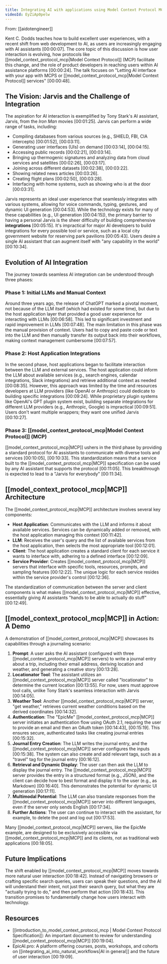 ```yaml
---
title: Integrating AI with applications using Model Context Protocol MCP
videoId: EyZiAp0pelw
---
```


From: [[aidotengineer]] <br/> 

Kent C. Dodds teaches how to build excellent user experiences, with a recent shift from web development to AI, as users are increasingly engaging with AI assistants <a class="yt-timestamp" data-t="00:00:07">[00:00:07]</a>. The core topic of this discussion is how user interaction is evolving, how protocols like [[model_context_protocol_mcp|Model Context Protocol]] (MCP) facilitate this change, and the role of product developers in reaching users within AI assistance platforms <a class="yt-timestamp" data-t="00:00:24">[00:00:24]</a>. The talk focuses on "Letting AI interface with your app with MCPS or [[model_context_protocol_mcp|Model Context Protocol]] services" <a class="yt-timestamp" data-t="00:00:48">[00:00:48]</a>.

## The Vision: Jarvis and the Challenge of Integration

The aspiration for AI interaction is exemplified by Tony Stark's AI assistant, Jarvis, from the *Iron Man* movies <a class="yt-timestamp" data-t="00:01:25">[00:01:25]</a>. Jarvis can perform a wide range of tasks, including:
*   Compiling databases from various sources (e.g., SHIELD, FBI, CIA intercepts) <a class="yt-timestamp" data-t="00:01:52">[00:01:52]</a>, <a class="yt-timestamp" data-t="00:03:11">[00:03:11]</a>.
*   Generating user interfaces (UIs) on demand <a class="yt-timestamp" data-t="00:03:14">[00:03:14]</a>, <a class="yt-timestamp" data-t="00:04:15">[00:04:15]</a>.
*   Accessing public records <a class="yt-timestamp" data-t="00:02:21">[00:02:21]</a>, <a class="yt-timestamp" data-t="00:03:14">[00:03:14]</a>.
*   Bringing up thermogenic signatures and analyzing data from cloud services and satellites <a class="yt-timestamp" data-t="00:02:26">[00:02:26]</a>, <a class="yt-timestamp" data-t="00:03:17">[00:03:17]</a>.
*   Joining across different datasets <a class="yt-timestamp" data-t="00:02:38">[00:02:38]</a>, <a class="yt-timestamp" data-t="00:03:22">[00:03:22]</a>.
*   Showing related news articles <a class="yt-timestamp" data-t="00:03:26">[00:03:26]</a>.
*   Creating flight plans <a class="yt-timestamp" data-t="00:02:50">[00:02:50]</a>, <a class="yt-timestamp" data-t="00:03:28">[00:03:28]</a>.
*   Interfacing with home systems, such as showing who is at the door <a class="yt-timestamp" data-t="00:03:31">[00:03:31]</a>.

Jarvis represents an ideal user experience that seamlessly integrates with various systems, allowing for voice commands, typing, gestures, and dynamic UI generation <a class="yt-timestamp" data-t="00:04:53">[00:04:53]</a>. While the technology exists for many of these capabilities (e.g., UI generation <a class="yt-timestamp" data-t="00:04:15">[00:04:15]</a>), the primary barrier to having a personal Jarvis is the sheer difficulty of building comprehensive **integrations** <a class="yt-timestamp" data-t="00:05:15">[00:05:15]</a>. It's impractical for major AI developers to build integrations for every possible tool or service, such as a local city government website for reserving park pavilions <a class="yt-timestamp" data-t="00:05:43">[00:05:43]</a>. Users desire a single AI assistant that can augment itself with "any capability in the world" <a class="yt-timestamp" data-t="00:10:34">[00:10:34]</a>.

## Evolution of AI Integration

The journey towards seamless AI integration can be understood through three phases:

### Phase 1: Initial LLMs and Manual Context
Around three years ago, the release of ChatGPT marked a pivotal moment, not because of the LLM itself (which had existed for some time), but due to the host application layer that provided a good user experience for interacting with LLMs <a class="yt-timestamp" data-t="00:06:58">[00:06:58]</a>. This led to significant investment and rapid improvement in LLMs <a class="yt-timestamp" data-t="00:07:48">[00:07:48]</a>.
The main limitation in this phase was the manual provision of context. Users had to copy and paste code or text into the LLM and then manually transfer its output back into their workflows, making context management cumbersome <a class="yt-timestamp" data-t="00:07:57">[00:07:57]</a>.

### Phase 2: Host Application Integrations
In the second phase, host applications began to facilitate interaction between the LLM and external services. The host application could inform the LLM about available services (e.g., search engines, calendar integrations, Slack integrations) and retrieve additional context as needed <a class="yt-timestamp" data-t="00:08:35">[00:08:35]</a>.
However, this approach was limited by the time and resources developers at LLM providers (like OpenAI or Anthropic) could dedicate to building specific integrations <a class="yt-timestamp" data-t="00:09:24">[00:09:24]</a>. While proprietary plugin systems like OpenAI's GPT plugin system exist, building separate integrations for different LLM providers (e.g., Anthropic, Google) is impractical <a class="yt-timestamp" data-t="00:09:51">[00:09:51]</a>. Users don't want multiple wrappers; they want one unified Jarvis <a class="yt-timestamp" data-t="00:10:27">[00:10:27]</a>.

### Phase 3: [[model_context_protocol_mcp|Model Context Protocol]] (MCP)
[[model_context_protocol_mcp|MCP]] ushers in the third phase by providing a standard protocol for AI assistants to communicate with diverse tools and services <a class="yt-timestamp" data-t="00:10:05">[00:10:05]</a>, <a class="yt-timestamp" data-t="00:10:33">[00:10:33]</a>. This standardization means that a service built to the [[model_context_protocol_mcp|MCP]] specification can be used by any AI assistant that supports the protocol <a class="yt-timestamp" data-t="00:11:05">[00:11:05]</a>. This breakthrough is expected to lead to a "Jarvis for everybody" <a class="yt-timestamp" data-t="00:11:34">[00:11:34]</a>.

## [[model_context_protocol_mcp|MCP]] Architecture

The [[model_context_protocol_mcp|MCP]] architecture involves several key components:
*   **Host Application**: Communicates with the LLM and informs it about available services. Services can be dynamically added or removed, with the host application managing this context <a class="yt-timestamp" data-t="00:11:42">[00:11:42]</a>.
*   **LLM**: Receives the user's query and the list of available services from the host application, then selects the most appropriate tool <a class="yt-timestamp" data-t="00:12:01">[00:12:01]</a>.
*   **Client**: The host application creates a standard client for each service it wants to interface with, adhering to a defined interface <a class="yt-timestamp" data-t="00:12:09">[00:12:09]</a>.
*   **Service Provider**: Creates [[model_context_protocol_mcp|MCP]] servers that interface with specific tools, resources, prompts, and sampling features <a class="yt-timestamp" data-t="00:12:22">[00:12:22]</a>. The unique logic for each service resides within the service provider's control <a class="yt-timestamp" data-t="00:12:36">[00:12:36]</a>.

The standardization of communication between the server and client components is what makes [[model_context_protocol_mcp|MCP]] effective, essentially giving AI assistants "hands to be able to actually do stuff" <a class="yt-timestamp" data-t="00:12:49">[00:12:49]</a>.

## [[model_context_protocol_mcp|MCP]] in Action: A Demo

A demonstration of [[model_context_protocol_mcp|MCP]] showcases its capabilities through a journaling scenario:
1.  **Prompt**: A user asks the AI assistant (configured with three [[model_context_protocol_mcp|MCP]] servers) to write a journal entry about a trip, including their email address, deriving location and weather, and generating a creative story <a class="yt-timestamp" data-t="00:13:28">[00:13:28]</a>.
2.  **Locationator Tool**: The assistant utilizes an [[model_context_protocol_mcp|MCP]] server called "locationator" to determine the current location <a class="yt-timestamp" data-t="00:13:55">[00:13:55]</a>. For now, users must approve tool calls, unlike Tony Stark's seamless interaction with Jarvis <a class="yt-timestamp" data-t="00:14:05">[00:14:05]</a>.
3.  **Weather Tool**: Another [[model_context_protocol_mcp|MCP]] server, "get weather," retrieves current weather conditions based on the derived coordinates <a class="yt-timestamp" data-t="00:14:32">[00:14:32]</a>.
4.  **Authentication**: The "EpicMe" [[model_context_protocol_mcp|MCP]] server initiates an authentication flow using OAuth 2.1, requiring the user to provide an email and then an OAuth token <a class="yt-timestamp" data-t="00:14:43">[00:14:43]</a>, <a class="yt-timestamp" data-t="00:15:19">[00:15:19]</a>. This ensures secure, authenticated tasks like creating journal entries <a class="yt-timestamp" data-t="00:15:32">[00:15:32]</a>.
5.  **Journal Entry Creation**: The LLM writes the journal entry, and the [[model_context_protocol_mcp|MCP]] server configures the inputs <a class="yt-timestamp" data-t="00:15:38">[00:15:38]</a>. The system can also create and add relevant tags, such as a "travel" tag for the journal entry <a class="yt-timestamp" data-t="00:16:12">[00:16:12]</a>.
6.  **Retrieval and Dynamic Display**: The user can then ask the LLM to display the journal entry. The [[model_context_protocol_mcp|MCP]] server provides the entry in a structured format (e.g., JSON), and the client can decide how to best format and display it to the user (e.g., as Markdown) <a class="yt-timestamp" data-t="00:16:40">[00:16:40]</a>. This demonstrates the potential for dynamic UI generation <a class="yt-timestamp" data-t="00:17:11">[00:17:11]</a>.
7.  **Multimodal Potential**: The LLM can also translate responses from the [[model_context_protocol_mcp|MCP]] server into different languages, even if the server only sends English <a class="yt-timestamp" data-t="00:17:34">[00:17:34]</a>.
8.  **Further Actions**: The user can continue to interact with the assistant, for example, to delete the post and log out <a class="yt-timestamp" data-t="00:17:53">[00:17:53]</a>.

Many [[model_context_protocol_mcp|MCP]] servers, like the EpicMe example, are designed to be exclusively accessible via [[model_context_protocol_mcp|MCP]] and its clients, not as traditional web applications <a class="yt-timestamp" data-t="00:18:05">[00:18:05]</a>.

## Future Implications

The shift enabled by [[model_context_protocol_mcp|MCP]] moves towards more natural user interaction <a class="yt-timestamp" data-t="00:18:42">[00:18:42]</a>. Instead of navigating browsers or crafting specific search queries, users can speak their questions, and the AI will understand their intent, not just their search query, but what they are "actually trying to do," and then perform that action <a class="yt-timestamp" data-t="00:18:43">[00:18:43]</a>. This transition promises to fundamentally change how users interact with technology.

## Resources

*   [[introduction_to_model_context_protocol_mcp | Model Context Protocol Specification]]: An important document to review for understanding [[model_context_protocol_mcp|MCP]] <a class="yt-timestamp" data-t="00:19:04">[00:19:04]</a>.
*   EpicAI.pro: A platform offering courses, posts, workshops, and cohorts on [[integrating_ai_into_natural_workflows|AI in general]] and the future of user interaction <a class="yt-timestamp" data-t="00:19:09">[00:19:09]</a>.